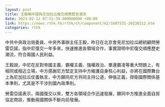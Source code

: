 ```yaml
---
layout: post
title: 王毅稱中國與尼加拉瓜復交順應歷史潮流
date: 2023-02-12 07:51:39.000000000 +08:00
link: https://news.rthk.hk/rthk/ch/component/k2/1687531-20230212.htm
categories: rthk
---
```


中共中央政治局委員、中央外事辦主任王毅，昨日在北京會見尼加拉瓜總統顧問勞雷亞諾，指中尼復交一年多來，快速推進各領域合作，事實證明中尼復交順應歷史潮流，符合兩國人民利益。

王毅說，中尼在反對帝國主義、霸權主義、強權政治、單邊霸凌等重大問題上，有相同或相近立場，中方感謝尼方堅定支持中方維護自身核心利益，亦將在國際舞台上為尼加拉瓜仗義執言，中方願同尼方共同主持公道，伸張正義，捍衛國際關係基本準則，尤其是不干涉別國內政準則。

勞雷亞諾表示，兩國復交以來，雙方各領域合作迅速發展，願同中方推進全面自貿協定商談，推動兩國關係不斷向前發展。
